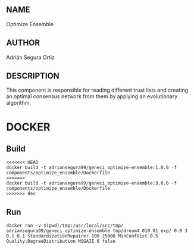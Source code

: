 ## NAME

Optimize Ensemble

## AUTHOR

Adrián Segura Ortiz

## DESCRIPTION

This component is responsible for reading different trust lists and creating an optimal consensus network from them by applying an evolutionary algorithm.

# DOCKER

## Build

```
<<<<<<< HEAD
docker build -t adriansegura99/geneci_optimize-ensemble:1.0.0 -f components/optimize_ensemble/Dockerfile .
=======
docker build -t adriansegura99/geneci_optimize-ensemble:3.0.0 -f components/optimize_ensemble/Dockerfile .
>>>>>>> dev
```

## Run

```
docker run -v $(pwd)/tmp:/usr/local/src/tmp/ adriansegura99/geneci_optimize-ensemble tmp/dream4_010_01_exp/ 0.9 3 0.1 0.1 StandardizationRepairer 100 25000 MinConfDist 0.5 Quality;DegreeDistribution NSGAII 8 false
```

